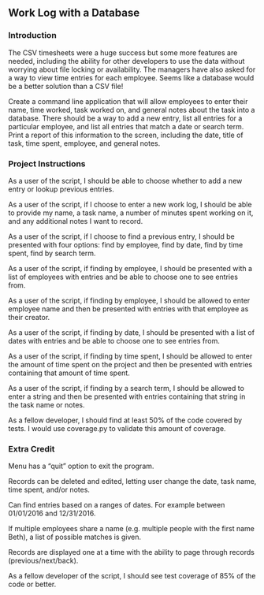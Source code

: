 ## Work Log with a Database

### Introduction

The CSV timesheets were a huge success but some more features are needed, including the ability for other developers to use the data without worrying about file locking or availability. The managers have also asked for a way to view time entries for each employee. Seems like a database would be a better solution than a CSV file!

Create a command line application that will allow employees to enter their name, time worked, task worked on, and general notes about the task into a database. There should be a way to add a new entry, list all entries for a particular employee, and list all entries that match a date or search term. Print a report of this information to the screen, including the date, title of task, time spent, employee, and general notes.

### Project Instructions

As a user of the script, I should be able to choose whether to add a new entry or lookup previous entries.

As a user of the script, if I choose to enter a new work log, I should be able to provide my name, a task name, a number of minutes spent working on it, and any additional notes I want to record.

As a user of the script, if I choose to find a previous entry, I should be presented with four options: find by employee, find by date, find by time spent, find by search term.

As a user of the script, if finding by employee, I should be presented with a list of employees with entries and be able to choose one to see entries from.

As a user of the script, if finding by employee, I should be allowed to enter employee name and then be presented with entries with that employee as their creator.

As a user of the script, if finding by date, I should be presented with a list of dates with entries and be able to choose one to see entries from.

As a user of the script, if finding by time spent, I should be allowed to enter the amount of time spent on the project and then be presented with entries containing that amount of time spent.

As a user of the script, if finding by a search term, I should be allowed to enter a string and then be presented with entries containing that string in the task name or notes.

As a fellow developer, I should find at least 50% of the code covered by tests. I would use coverage.py to validate this amount of coverage.

### Extra Credit

Menu has a “quit” option to exit the program.

Records can be deleted and edited, letting user change the date, task name, time spent, and/or notes.

Can find entries based on a ranges of dates. For example between 01/01/2016 and 12/31/2016.

If multiple employees share a name (e.g. multiple people with the first name Beth), a list of possible matches is given.

Records are displayed one at a time with the ability to page through records (previous/next/back).

As a fellow developer of the script, I should see test coverage of 85% of the code or better.